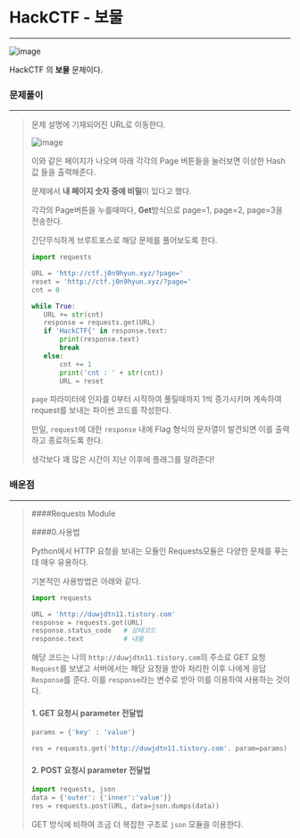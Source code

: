 # HackCTF - 보물

---



![image](https://user-images.githubusercontent.com/33051018/69005169-6b021e00-0961-11ea-973d-1d85ad956a69.png)

HackCTF 의 **보물** 문제이다.



### 문제풀이

---

>문제 설명에 기재되어진 URL로 이동한다.
>
>![image](https://user-images.githubusercontent.com/33051018/69005171-853bfc00-0961-11ea-9f35-13bf1f5e535e.png)
>
>이와 같은 페이지가 나오며 아래 각각의 Page 버튼들을 눌러보면 이상한 Hash값 들을 출력해준다.
>
>문제에서 **내 페이지 숫자 중에 비밀**이 있다고 했다.
>
>각각의 Page버튼을 누를때마다, **Get**방식으로 page=1, page=2, page=3을 전송한다.
>
>간단무식하게 브루트포스로 해당 문제를 풀어보도록 한다.
>
>```python
>import requests
>
>URL = 'http://ctf.j0n9hyun.xyz/?page='
>reset = 'http://ctf.j0n9hyun.xyz/?page='
>cnt = 0
>
>while True:
>    URL += str(cnt)
>    response = requests.get(URL)
>    if 'HackCTF{' in response.text:
>        print(response.text)
>        break
>    else:
>        cnt += 1
>        print('cnt : ' + str(cnt))
>        URL = reset
>```
>
>`page` 파라미터에 인자를 0부터 시작하여 풀릴때까지 1씩 증가시키며 계속하여 request를 보내는 파이썬 코드를 작성한다.
>
>만일, `request`에 대한 `response` 내에 Flag 형식의 문자열이 발견되면 이를 출력하고 종료하도록 한다.
>
>생각보다 꽤 많은 시간이 지난 이후에 플래그를 알려준다!



### 배운점

---

>####Requests Module
>
>
>
>####0.사용법
>
>Python에서 HTTP 요청을 보내는 모듈인 Requests모듈은 다양한 문제를 푸는데 매우 유용하다.
>
>기본적인 사용방법은 아래와 같다.
>
>```python
>import requests
>
>URL = 'http://duwjdtn11.tistory.com'
>response = requests.get(URL)	
>response.status_code	# 상태코드 
>response.text			# 내용
>```
>
>해당 코드는 나의 `http://duwjdtn11.tistory.com`의  주소로 GET 요청 `Request`를 보냈고 서버에서는 해당 요청을 받아 처리한 이후 나에게 응답 `Response`를 준다. 이를 `response`라는 변수로 받아 이를 이용하여 사용하는 것이다.
>
>
>#### 1. GET 요청시 parameter 전달법
>
>```python
>params = {'key' : 'value'}
>
>res = requests.get('http://duwjdtn11.tistory.com'. param=params)
>```
>
>
>#### 2. POST 요청시 parameter 전달법
>
>```python
>import requests, json
>data = {'outer': {'inner':'value'}}
>res = requests.post(URL, data=json.dumps(data))
>```
>
>GET 방식에 비하여 조금 더 복잡한 구조로 `json` 모듈을 이용한다.